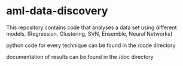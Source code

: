 # aml-data-discovery
This repository contains code that analyses a data set using different models. (Regression, Clustering, SVN, Ensemble, Neural Networks)

python code for every technique can be found in the /code directory

documentation of results can be found in the /doc directory